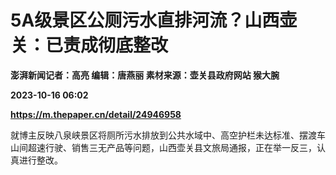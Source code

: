 # 5A级景区公厕污水直排河流？山西壶关：已责成彻底整改
**澎湃新闻记者：高亮 编辑：唐燕丽 素材来源：壶关县政府网站 猴大腕**

**2023-10-16 06:02**

**https://m.thepaper.cn/detail/24946958**

就博主反映八泉峡景区将厕所污水排放到公共水域中、高空护栏未达标准、摆渡车山间超速行驶、销售三无产品等问题，山西壶关县文旅局通报，正在举一反三，认真进行整改。